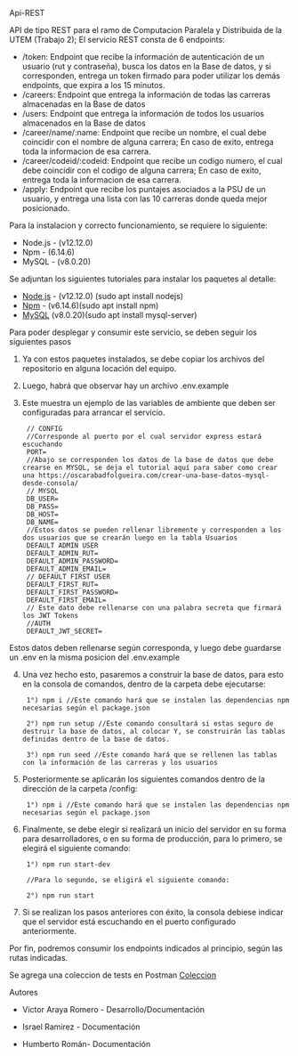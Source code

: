 Api-REST

API de tipo REST para el ramo de Computacion Paralela y Distribuida de la UTEM (Trabajo 2); El servicio REST consta de 6 endpoints:

- /token: Endpoint que recibe la información de autenticación de un usuario (rut y contraseña), busca los datos en la Base de datos, y si corresponden, entrega un token firmado para poder utilizar los demás endpoints, que expira a los 15 minutos.
- /careers: Endpoint que entrega la información de todas las carreras almacenadas en la Base de datos
- /users: Endpoint que entrega la información de todos los usuarios almacenados en la Base de datos
- /career/name/:name: Endpoint que recibe un nombre, el cual debe coincidir con el nombre de alguna carrera; En caso de exito, entrega toda la informacion de esa carrera.
- /career/codeid/:codeid: Endpoint que recibe un codigo numero, el cual debe coincidir con el codigo de alguna carrera; En caso de exito, entrega toda la informacion de esa carrera.
- /apply: Endpoint que recibe los puntajes asociados a la PSU de un usuario, y entrega una lista con las 10 carreras donde queda mejor posicionado.

Para la instalacion y correcto funcionamiento, se requiere lo siguiente:

 - Node.js - (v12.12.0)
 - Npm - (6.14.6) 
- MySQL - (v8.0.20)

Se adjuntan los siguientes tutoriales para instalar los paquetes al detalle:

 - [Node.js](https://www.hostinger.es/tutoriales/instalar-node-js-ubuntu/) - (v12.12.0) (sudo apt install nodejs)
 - [Npm](https://www.hostinger.es/tutoriales/instalar-node-js-ubuntu/) - (v6.14.6)(sudo apt install npm)
 - [MySQL](https://www.digitalocean.com/community/tutorials/como-instalar-mysql-en-ubuntu-18-04-es) (v8.0.20)(sudo apt install mysql-server)

Para poder desplegar y consumir este servicio, se deben seguir los siguientes pasos

1) Ya con estos paquetes instalados, se debe copiar los archivos del repositorio en alguna locación del equipo.

2) Luego, habrá que observar hay un archivo .env.example

3) Este muestra un ejemplo de las variables de ambiente que deben ser configuradas para arrancar el servicio.

	    // CONFIG
		//Corresponde al puerto por el cual servidor express estará escuchando
		PORT=
		//Abajo se corresponden los datos de la base de datos que debe crearse en MYSQL, se deja el tutorial aquí para saber como crear una https://oscarabadfolgueira.com/crear-una-base-datos-mysql-desde-consola/
		// MYSQL
		DB_USER=
		DB_PASS=
		DB_HOST=
		DB_NAME=
		//Estos datos se pueden rellenar libremente y corresponden a los dos usuarios que se crearán luego en la tabla Usuarios
		DEFAULT ADMIN USER
		DEFAULT_ADMIN_RUT=
		DEFAULT_ADMIN_PASSWORD=
		DEFAULT_ADMIN_EMAIL=
		// DEFAULT FIRST USER
		DEFAULT_FIRST_RUT=
		DEFAULT_FIRST_PASSWORD=
		DEFAULT_FIRST_EMAIL=
		// Este dato debe rellenarse con una palabra secreta que firmará los JWT Tokens
		//AUTH
		DEFAULT_JWT_SECRET=

Estos datos deben rellenarse según corresponda, y luego debe guardarse un .env en la misma posicion del .env.example

  

4) Una vez hecho esto, pasaremos a construir la base de datos, para esto en la consola de comandos, dentro de la carpeta debe ejecutarse:
  

		1°) npm i //Este comando hará que se instalen las dependencias npm necesarias según el package.json

		2°) npm run setup //Este comando consultará si estas seguro de destruir la base de datos, al colocar Y, se construirán las tablas definidas dentro de la base de datos.

		3°) npm run seed //Este comando hará que se rellenen las tablas con la información de las carreras y los usuarios

5) Posteriormente se aplicarán los siguientes comandos dentro de la dirección de la carpeta /config:

		1°) npm i //Este comando hará que se instalen las dependencias npm necesarias según el package.json

6) Finalmente, se debe elegir si realizará un inicio del servidor en su forma para desarrolladores, o en su forma de producción, para lo primero, se elegirá el siguiente comando:

		1°) npm run start-dev

		//Para lo segundo, se eligirá el siguiente comando:

		2°) npm run start

7) Si se realizan los pasos anteriores con éxito, la consola debiese indicar que el servidor está escuchando en el puerto configurado anteriormente.

Por fin, podremos consumir los endpoints indicados al principio, según las rutas indicadas.

Se agrega una coleccion de tests en Postman
[Coleccion](https://www.getpostman.com/collections/c31d9b05917b7e22d26f)

Autores
- Victor Araya Romero - Desarrollo/Documentación

- Israel Ramirez - Documentación

- Humberto Román- Documentación